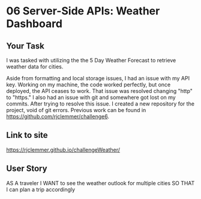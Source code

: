 # 06 Server-Side APIs: Weather Dashboard

## Your Task
I was tasked with utilizing the the 5 Day Weather Forecast to retrieve weather data for cities.

Aside from formatting and local storage issues, I had an issue with my API key. Working on my machine, the code worked perfectly, but once deployed, the API ceases to work. That issue was resolved changing "http" to "https." I also had an issue with git and somewhere got lost on my commits. After trying to resolve this issue. I created a new repository for the project, void of git errors. Previous work can be found in  https://github.com/rjclemmer/challenge6.


## Link to site

https://rjclemmer.github.io/challengeWeather/

## User Story

AS A traveler
I WANT to see the weather outlook for multiple cities
SO THAT I can plan a trip accordingly